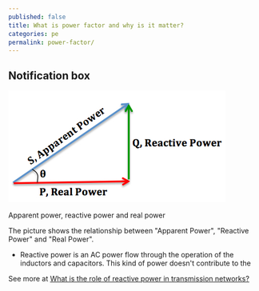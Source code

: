 ```yaml
---
published: false
title: What is power factor and why is it matter?
categories: pe
permalink: power-factor/
---
```



## Notification box

<div class="max-w-sm mx-auto">
  <img src="/images/posts/Decreased_power_factor.jpg" alt="Power factor" class="rounded-lg shadow-lg mb-0 lg:mb-0"/>
  <p class="text-center text-sm text-gray-500">Apparent power, reactive power and real power</p>
</div>

The picture shows the relationship between "Apparent Power", "Reactive Power" and "Real Power".
- Reactive power is an AC power flow through the operation of the inductors and capacitors. This kind of power doesn't contribute to the

See more at [What is the role of reactive power in transmission networks?](https://www.reddit.com/r/askscience/comments/90q7i7/comment/e2sc27o/?utm_source=share&utm_medium=web2x&context=3)